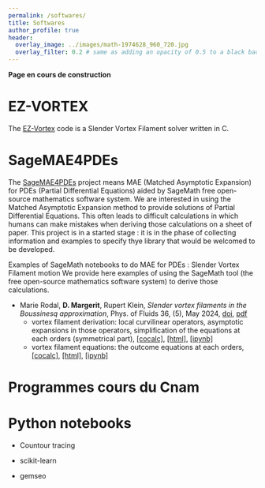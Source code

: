 ```yaml
---
permalink: /softwares/
title: Softwares
author_profile: true
header:
  overlay_image: ../images/math-1974628_960_720.jpg
  overlay_filter: 0.2 # same as adding an opacity of 0.5 to a black background
---
```

**Page en cours de construction**

# EZ-VORTEX
The [EZ-Vortex](https://github.com/danielmargerit/ezvortex) code is a Slender Vortex Filament solver written in C.

# SageMAE4PDEs
The [SageMAE4PDEs](https://github.com/danielmargerit/SageMAE4PDEs) project means MAE (Matched Asymptotic Expansion) for PDEs (Partial Differential Equations) aided by SageMath free open-source mathematics software system.
We are interested in using the Matched Asymptotic Expansion method to provide solutions of Partial Differential Equations. This often leads to difficult calculations in which humans can make mistakes when deriving those calculations on a sheet of paper.
This project is in a started stage : it is in the phase of collecting information and examples to specify thye library that would be welcomed to be developed.

Examples of SageMath notebooks to do MAE for PDEs : Slender Vortex Filament motion
We provide here examples of using the SageMath tool (the free open-source mathematics software system) to derive those calculations.
- Marie Rodal, **D. Margerit**, Rupert Klein, *Slender vortex filaments in the Boussinesq approximation*, 
     Phys. of Fluids 36, (5), May 2024,
   [doi]( https://doi.org/10.1063/5.0205028),
    [pdf](https://pubs.aip.org/aip/pof/article-pdf/doi/10.1063/5.0205028/20134372/056604_1_5.0205028.pdf)
	- vortex filament derivation:  local curvilinear operators, asymptotic expansions in those operators, simplification of the equations at each orders (symmetrical part), [[cocalc]](https://cocalc.com/github/danielmargerit/SageMAE4PDEs/blob/main/Notebooks/vortex_dynamics/vortex_nb_CT.ipynb), [[html]](https://github.com/danielmargerit/SageMAE4PDEs/blob/main/Notebooks/vortex_dynamics/vortex_nb_CT.html), [[ipynb]](https://github.com/danielmargerit/SageMAE4PDEs/blob/main/Notebooks/vortex_dynamics/vortex_nb_CT.ipynb)
	- vortex filament equations: the outcome equations at each orders, [[cocalc]](https://cocalc.com/github/danielmargerit/SageMAE4PDEs/blob/main/Notebooks/vortex_dynamics/vortex_nb_CT-Summary.ipynb), [[html]](https://github.com/danielmargerit/SageMAE4PDEs/blob/main/Notebooks/vortex_dynamics/vortex_nb_CT-Summary.html), [[ipynb]](https://github.com/danielmargerit/SageMAE4PDEs/blob/main/Notebooks/vortex_dynamics/vortex_nb_CT-Summary.ipynb)

# Programmes cours du Cnam 

# Python notebooks

- Countour tracing

- scikit-learn

- gemseo


